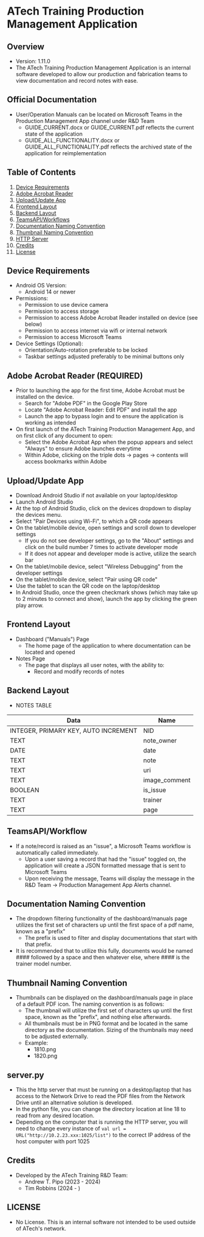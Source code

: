 # ATech Training Production Management Application

## Overview
- Version: 1.11.0
- The ATech Training Production Management Application is an internal software developed to allow our production and fabrication teams to view documentation and record notes with ease.

## Official Documentation
- User/Operation Manuals can be located on Microsoft Teams in the Production Management App channel under R&D Team
  - GUIDE_CURRENT.docx or GUIDE_CURRENT.pdf reflects the current state of the application
  - GUIDE_ALL_FUNCTIONALITY.docx or GUIDE_ALL_FUNCTIONALITY.pdf reflects the archived state of the application for reimplementation

## Table of Contents
1. [Device Requirements](#device-requirements)
2. [Adobe Acrobat Reader](#adobe-acrobat-reader--required-)
3. [Upload/Update App](#uploadupdate-app)
4. [Frontend Layout](#frontend-layout)
5. [Backend Layout](#backend-layout)
6. [TeamsAPI/Workflows](#teamsapiworkflow)
7. [Documentation Naming Convention](#documentation-naming-convention)
8. [Thumbnail Naming Convention](#documentation-naming-convention)
9. [HTTP Server](#serverpy)
10. [Credits](#credits)
11. [License](#license)

## Device Requirements
- Android OS Version:
  - Android 14 or newer
- Permissions:
  - Permission to use device camera
  - Permission to access storage
  - Permission to access Adobe Acrobat Reader installed on device (see below)
  - Permission to access internet via wifi or internal network
  - Permission to access Microsoft Teams
- Device Settings (Optional):
  - Orientation/Auto-rotation preferable to be locked
  - Taskbar settings adjusted preferably to be minimal buttons only

## Adobe Acrobat Reader (REQUIRED)
- Prior to launching the app for the first time, Adobe Acrobat must be installed on the device.
  - Search for "Adobe PDF" in the Google Play Store
  - Locate "Adobe Acrobat Reader: Edit PDF" and install the app
  - Launch the app to bypass login and to ensure the application is working as intended
- On first launch of the ATech Training Production Management App, and on first click of any document to open:
  - Select the Adobe Acrobat App when the popup appears and select "Always" to ensure Adobe launches everytime
  - Within Adobe, clicking on the triple dots -> pages -> contents will access bookmarks within Adobe

## Upload/Update App
- Download Android Studio if not available on your laptop/desktop
- Launch Android Studio
- At the top of Android Studio, click on the devices dropdown to display the devices menu.
- Select "Pair Devices using Wi-Fi", to which a QR code appears
- On the tablet/mobile device, open settings and scroll down to developer settings
  - If you do not see developer settings, go to the "About" settings and click on the build number 7 times to activate developer mode
  - If it does not appear and developer mode is active, utilize the search bar
- On the tablet/mobile device, select "Wireless Debugging" from the developer settings
- On the tablet/mobile device, select "Pair using QR code"
- Use the tablet to scan the QR code on the laptop/desktop
- In Android Studio, once the green checkmark shows (which may take up to 2 minutes to connect and show), launch the app by clicking the green play arrow.

## Frontend Layout
- Dashboard ("Manuals") Page
  - The home page of the application to where documentation can be located and opened
- Notes Page
  - The page that displays all user notes, with the ability to:
    - Record and modify records of notes

## Backend Layout
- NOTES TABLE

| Data                                 | Name          |
|--------------------------------------|---------------|
| INTEGER, PRIMARY KEY, AUTO INCREMENT | NID           |
| TEXT                                 | note_owner    |
| DATE                                 | date          |
| TEXT                                 | note          |
| TEXT                                 | uri           |
| TEXT                                 | image_comment |
| BOOLEAN                              | is_issue      |
| TEXT                                 | trainer       |
| TEXT                                 | page          |

## TeamsAPI/Workflow
- If a note/record is raised as an "issue", a Microsoft Teams workflow is automatically called immediately.
  - Upon a user saving a record that had the "issue" toggled on, the application will create a JSON formatted message that is sent to Microsoft Teams
  - Upon receiving the message, Teams will display the message in the R&D Team -> Production Management App Alerts channel.

## Documentation Naming Convention
- The dropdown filtering functionality of the dashboard/manuals page utilizes the first set of characters up until the first space of a pdf name, known as a "prefix"
  - The prefix is used to filter and display documentations that start with that prefix.
- It is recommended that to utilize this fully, documents would be named #### followed by a space and then whatever else, where #### is the trainer model number.

## Thumbnail Naming Convention
- Thumbnails can be displayed on the dashboard/manuals page in place of a default PDF icon. The naming convention is as follows:
  - The thumbnail will utilize the first set of characters up until the first space, known as the "prefix", and nothing else afterwards.
  - All thumbnails must be in PNG format and be located in the same directory as the documentation. Sizing of the thumbnails may need to be adjusted externally.
  - Example:
    - 1810.png
    - 1820.png

## server.py
- This the http server that must be running on a desktop/laptop that has access to the Network Drive to read the PDF files from the Network Drive until an alternative solution is developed.
- In the python file, you can change the directory location at line 18 to read from any desired location.
- Depending on the computer that is running the HTTP server, you will need to change every instance of ```val url = URL("http://10.2.23.xxx:1025/list")``` to the correct IP address of the host computer with port 1025

## Credits
- Developed by the ATech Training R&D Team:
  - Andrew T. Pipo (2023 - 2024)
  - Tim Robbins (2024 - )

## LICENSE
- No License. This is an internal software not intended to be used outside of ATech's network.